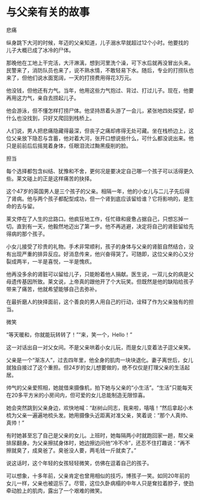 # 与父亲有关的故事

悲痛 

纵身跳下大河的时候，年迈的父亲知道，儿子溺水早就超过12个小时。他要找的儿子大概已成了冰冷的尸体。 

那晚他在工地上干完活，大汗淋漓，想到河里洗个澡，可下水后就再没冒出头来。民警来了，消防队员也来了，说不熟水情，不敢轻易下水。随后，专业的打捞队也来了，但他们说水面宽阔，一天的打捞费用得花3万元。 

他没钱，但他还有力气。当年，他用这些力气抱过、背过、打过儿子。现在，他要再用这力气，亲自去捞起儿子。 

他会游泳，但不懂怎样打捞尸体。他坚持昂着头游了一会儿，紧张地四处探望，却什么也没找到，只好又爬回到栈桥上。 

人们说，男人把悲痛隐藏得最深，但丧子之痛却疼得无处可藏。坐在栈桥边上，这位父亲放下隐忍与含蓄，他对着大河，张开口想说些什么，可什么都没说出来。他只是前前后后摇晃着身体，任眼泪流过黝黑瘦削的脸。 

担当 

每个选择都包含纠结、犹豫和不舍，更何况是要决定自己哪一个孩子可以活得更久些。莱文碰上的正是这样痛苦的抉择。 

这个47岁的英国男人是三个孩子的父亲。相隔一年，他的小女儿与二儿子先后得了肾病。他与两个孩子都配型成功，但一个肾到底应该留给谁？它将影响的，是生命的去与留。 

莱文停在了人生的岔路口。他疯狂地工作，任忙碌和疲惫占据自己，只想忘掉一切。直到有一天，他毅然地迈出了第一步。他不再逃避，决定将自己的肾脏留给先得病的那个孩子。 

小女儿接受了珍贵的礼物。手术非常顺利，孩子的身体与父亲的肾脏自然结合，没有出现严重的排异反应。好消息传来，他兴奋得哭了。可随即，这位父亲的心又分裂成两半，一半是喜悦，一半是愧疚。 

他再没多余的肾脏可以留给儿子，只能盼着他人捐献。医生说，一双儿女的病是父母遗传基因所致。莱文说，上帝真的跟他开了个大玩笑。但既然是他的缺陷给孩子带来了痛苦，他就希望能够自己去弥补。 

在最折磨人的抉择面前，这个善良的男人用自己的行动，诠释了作为父亲独有的担当。 

微笑 

“等天暖和，你就能玩转转了！”“来，笑一个，Hello！” 

这一对话出自一对父女间。不是父亲哄着小女儿玩，而是女儿变着法子逗父亲笑。 

父亲是一个“渐冻人”，过去四年里，他全身的肌肉一块块退化。妻子离世后，女儿就独自接过了这个重担。但24岁的女儿想要做的，绝不仅仅是打理父亲的生活起居。 

帅气的父亲爱照相，她就借来摄像机，拍下她与父亲的“小生活”。“生活”只能每天在20多平方米的小房间内，但可爱的女儿总能制造无限惊喜。 

她会突然跳到父亲身边，欢快地喊：“赵树山同志，我来啦，嘻嘻！”然后拿起小木梳为父亲一遍遍地梳头发。她用摄像头近距离对准父亲，笑着说：“那个人真帅、真帅！” 

有时她甚至忘了自己是父亲的女儿。上班时，她每隔两小时就跑回家一趟，帮父亲排尿翻身。为父亲擦拭身体时，她边擦边问他“冷不冷”，还忍不住打趣说：“再不擦就臭了，成臭爸了。臭爸没人要，两毛钱一斤就卖了。” 

说这话时，这个年轻的女孩轻轻微笑，仿佛在逗着自己的孩子。 

可以想象，十多年前，父亲肯定也曾用相似的技巧，博孩子一笑。如同20年前的女儿一样，父亲也被逗乐了。尽管，这位久卧病榻的中年人只是耷拉着脖子，使劲牵动脸上的肌肉，露出了一个艰难的微笑。